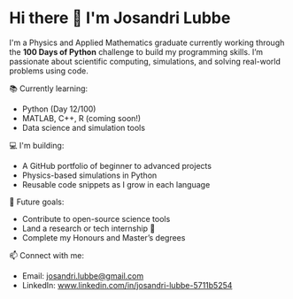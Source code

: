 # Hi there 👋 I'm Josandri Lubbe

I'm a Physics and Applied Mathematics graduate currently working through the **100 Days of Python** challenge to build my programming skills. I’m passionate about scientific computing, simulations, and solving real-world problems using code.

📚 Currently learning:  
- Python (Day 12/100)  
- MATLAB, C++, R (coming soon!)  
- Data science and simulation tools

💻 I'm building:
- A GitHub portfolio of beginner to advanced projects
- Physics-based simulations in Python
- Reusable code snippets as I grow in each language

🔭 Future goals:
- Contribute to open-source science tools
- Land a research or tech internship 🚀
- Complete my Honours and Master’s degrees

📫 Connect with me:
- Email: josandri.lubbe@gmail.com
- LinkedIn: www.linkedin.com/in/josandri-lubbe-5711b5254
